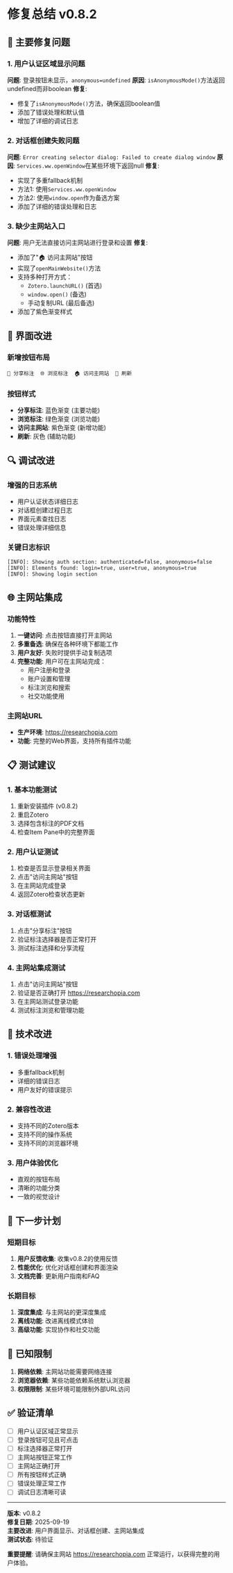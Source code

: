 # 修复总结 v0.8.2

## 🔧 主要修复问题

### 1. **用户认证区域显示问题**
**问题**: 登录按钮未显示，`anonymous=undefined`
**原因**: `isAnonymousMode()`方法返回undefined而非boolean
**修复**:
- 修复了`isAnonymousMode()`方法，确保返回boolean值
- 添加了错误处理和默认值
- 增加了详细的调试日志

### 2. **对话框创建失败问题**
**问题**: `Error creating selector dialog: Failed to create dialog window`
**原因**: `Services.ww.openWindow`在某些环境下返回null
**修复**:
- 实现了多重fallback机制
- 方法1: 使用`Services.ww.openWindow`
- 方法2: 使用`window.open`作为备选方案
- 添加了详细的错误处理和日志

### 3. **缺少主网站入口**
**问题**: 用户无法直接访问主网站进行登录和设置
**修复**:
- 添加了"🏠 访问主网站"按钮
- 实现了`openMainWebsite()`方法
- 支持多种打开方式：
  - `Zotero.launchURL()` (首选)
  - `window.open()` (备选)
  - 手动复制URL (最后备选)
- 添加了紫色渐变样式

## 🎨 **界面改进**

### 新增按钮布局
```
🔗 分享标注  🌐 浏览标注  🏠 访问主网站  🔄 刷新
```

### 按钮样式
- **分享标注**: 蓝色渐变 (主要功能)
- **浏览标注**: 绿色渐变 (浏览功能)
- **访问主网站**: 紫色渐变 (新增功能)
- **刷新**: 灰色 (辅助功能)

## 🔍 **调试改进**

### 增强的日志系统
- 用户认证状态详细日志
- 对话框创建过程日志
- 界面元素查找日志
- 错误处理详细信息

### 关键日志标识
```
[INFO]: Showing auth section: authenticated=false, anonymous=false
[INFO]: Elements found: login=true, user=true, anonymous=true
[INFO]: Showing login section
```

## 🌐 **主网站集成**

### 功能特性
1. **一键访问**: 点击按钮直接打开主网站
2. **多重备选**: 确保在各种环境下都能工作
3. **用户友好**: 失败时提供手动复制选项
4. **完整功能**: 用户可在主网站完成：
   - 用户注册和登录
   - 账户设置和管理
   - 标注浏览和搜索
   - 社交功能使用

### 主网站URL
- **生产环境**: https://researchopia.com
- **功能**: 完整的Web界面，支持所有插件功能

## 📋 **测试建议**

### 1. **基本功能测试**
1. 重新安装插件 (v0.8.2)
2. 重启Zotero
3. 选择包含标注的PDF文档
4. 检查Item Pane中的完整界面

### 2. **用户认证测试**
1. 检查是否显示登录相关界面
2. 点击"访问主网站"按钮
3. 在主网站完成登录
4. 返回Zotero检查状态更新

### 3. **对话框测试**
1. 点击"分享标注"按钮
2. 验证标注选择器是否正常打开
3. 测试标注选择和分享流程

### 4. **主网站集成测试**
1. 点击"访问主网站"按钮
2. 验证是否正确打开 https://researchopia.com
3. 在主网站测试登录功能
4. 测试标注浏览和管理功能

## 🔧 **技术改进**

### 1. **错误处理增强**
- 多重fallback机制
- 详细的错误日志
- 用户友好的错误提示

### 2. **兼容性改进**
- 支持不同的Zotero版本
- 支持不同的操作系统
- 支持不同的浏览器环境

### 3. **用户体验优化**
- 直观的按钮布局
- 清晰的功能分类
- 一致的视觉设计

## 🚀 **下一步计划**

### 短期目标
1. **用户反馈收集**: 收集v0.8.2的使用反馈
2. **性能优化**: 优化对话框创建和界面渲染
3. **文档完善**: 更新用户指南和FAQ

### 长期目标
1. **深度集成**: 与主网站的更深度集成
2. **离线功能**: 改进离线模式体验
3. **高级功能**: 实现协作和社交功能

## 📝 **已知限制**

1. **网络依赖**: 主网站功能需要网络连接
2. **浏览器依赖**: 某些功能依赖系统默认浏览器
3. **权限限制**: 某些环境可能限制外部URL访问

## ✅ **验证清单**

- [ ] 用户认证区域正常显示
- [ ] 登录按钮可见且可点击
- [ ] 标注选择器正常打开
- [ ] 主网站按钮正常工作
- [ ] 主网站正确打开
- [ ] 所有按钮样式正确
- [ ] 错误处理正常工作
- [ ] 调试日志清晰可读

---

**版本**: v0.8.2  
**修复日期**: 2025-09-19  
**主要改进**: 用户界面显示、对话框创建、主网站集成  
**测试状态**: 待验证

**重要提醒**: 请确保主网站 https://researchopia.com 正常运行，以获得完整的用户体验。
